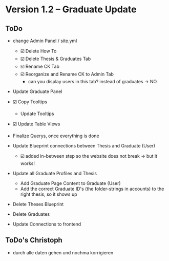 # Version 1.2 – Graduate Update

## ToDo
- change Admin Panel / site.yml
    - ☑️ Delete How To
    - ☑️ Delete Thesis & Graduates Tab
    - ☑️ Rename CK Tab
    - ☑️ Reorganize and Rename CK to Admin Tab
        - can you display users in this tab? instead of graduates -> NO

- Update Graduate Panel
- ☑️ Copy Tooltips
    - Update Tooltips
- ☑️ Update Table Views
- Finalize Querys, once everything is done

- Update Blueprint connections between Thesis and Graduate (User)
    - ☑️ added in-between step so the website does not break -> but it works!

- Update all Graduate Profiles and Thesis
    - Add Graduate Page Content to Graduate (User)
    - Add the correct Graduate ID's (the folder-strings in accounts) to the right thesis, so it shows up

- Delete Theses Blueprint
- Delete Graduates

- Update Connections to frontend




## ToDo's Christoph
- durch alle daten gehen und nochma korrigieren